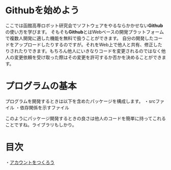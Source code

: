 # Githubを始めよう
ここでは函館高専ロボット研究会でソフトウェアをやるならかかせない**Github**の使い方を学びます。
そもそも**Github**とはWebベースの開発プラットフォームで複数人開発に適した機能を無料で扱うことができます。
自分の開発したコードをアップロードしたりするのですが。それをWeb上で他人と共有、修正したりされたりできます。もちろん他人にいきなりコードを変更されるのではなく他人の変更依頼を受け取った際はその変更を許可するか否かを決めることができます。

# プログラムの基本
プログラムを開発するときは以下を含めたパッケージを構成します。
・srcファイル
・依存関係を示すファイル

このようにパッケージ開発するときの良さは他人のコードを簡単に持ってこれることですね。ライブラリもしかり。

# 目次
・[アカウントをつくろう](./create_account.md)